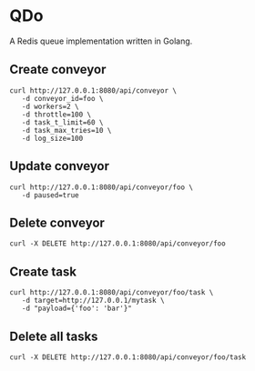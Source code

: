 QDo
======================
A Redis queue implementation written in Golang.


Create conveyor
----------------------
    curl http://127.0.0.1:8080/api/conveyor \
       -d conveyor_id=foo \
       -d workers=2 \
       -d throttle=100 \
       -d task_t_limit=60 \
       -d task_max_tries=10 \
       -d log_size=100

Update conveyor
----------------------
    curl http://127.0.0.1:8080/api/conveyor/foo \
       -d paused=true

Delete conveyor
----------------------
    curl -X DELETE http://127.0.0.1:8080/api/conveyor/foo

Create task
----------------------
    curl http://127.0.0.1:8080/api/conveyor/foo/task \
       -d target=http://127.0.0.1/mytask \
       -d "payload={'foo': 'bar'}"

Delete all tasks
----------------------
    curl -X DELETE http://127.0.0.1:8080/api/conveyor/foo/task



